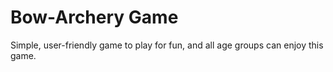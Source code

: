# Bow-Archery Game
Simple, user-friendly game to play for fun, and all age groups can enjoy this game.
